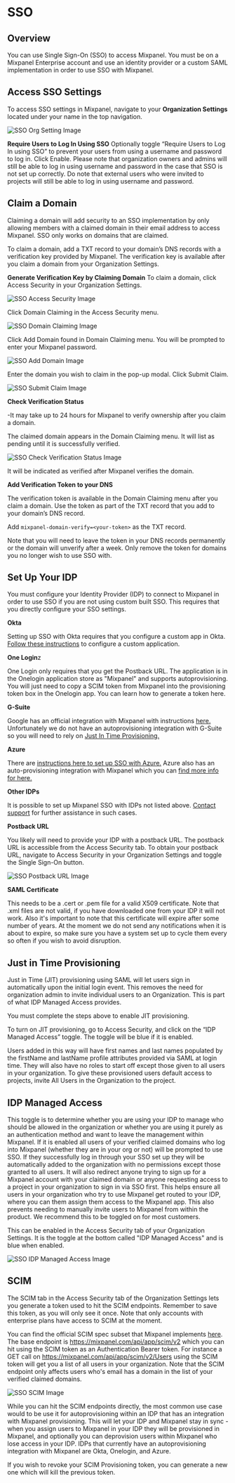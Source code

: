 # SSO


## Overview

You can use Single Sign-On (SSO) to access Mixpanel. You must be on a Mixpanel Enterprise account and use an identity provider or a custom SAML implementation in order to use SSO with Mixpanel. 

## Access SSO Settings

To access SSO settings in Mixpanel, navigate to your **Organization Settings** located under your name in the top navigation.

![SSO Org Setting Image](/sso_org_setting.png)

**Require Users to Log In Using SSO**
Optionally toggle “Require Users to Log In using SSO” to prevent your users from using a username and password to log in. Click Enable. Please note that organization owners and admins will still be able to log in using username and password in the case that SSO is not set up correctly.
Do note that external users who were invited to projects will still be able to log in using username and password.

## Claim a Domain

Claiming a domain will add security to an SSO implementation by only allowing members with a claimed domain in their email address to access Mixpanel. SSO only works on domains that are claimed. 

To claim a domain, add a TXT record to your domain’s DNS records with a verification key provided by Mixpanel. The verification key is available after you claim a domain from your Organization Settings.

**Generate Verification Key by Claiming Domain**
To claim a domain, click Access Security in your Organization Settings.

![SSO Access Security Image](/sso_access_security.png)

Click Domain Claiming in the Access Security menu.

![SSO Domain Claiming Image](/sso_domain_claiming.png)

Click Add Domain found in Domain Claiming menu. You will be prompted to enter your Mixpanel password.

![SSO Add Domain Image](/sso_add_domain.png)

Enter the domain you wish to claim in the pop-up modal. Click Submit Claim.

![SSO Submit Claim Image](/sso_submit_claim.png)

**Check Verification Status**

-It may take up to 24 hours for Mixpanel to verify ownership after you claim a domain.

The claimed domain appears in the Domain Claiming menu. It will list as pending until it is successfully verified.

![SSO Check Verification Status Image](/sso_check_verification_status.png)

It will be indicated as verified after Mixpanel verifies the domain.

**Add Verification Token to your DNS**

The verification token is available in the Domain Claiming menu after you claim a domain. Use the token as part of the TXT record that you add to your domain’s DNS record.

Add `mixpanel-domain-verify=<your-token>` as the TXT record.

Note that you will need to leave the token in your DNS records permanently or the domain will unverify after a week. Only remove the token for domains you no longer wish to use SSO with.

## Set Up Your IDP
  
You must configure your Identity Provider (IDP) to connect to Mixpanel in order to use SSO if you are not using custom built SSO. This requires that you directly configure your SSO settings.

**Okta**
  
Setting up SSO with Okta requires that you configure a custom app in Okta. [Follow these instructions](/docs/admin/sso/okta) to configure a custom application.

**One Login**z

One Login only requires that you get the Postback URL. The application is in the Onelogin application store as "Mixpanel" and supports autoprovisioning. You will just need to copy a SCIM token from Mixpanel into the provisioning token box in the Onelogin app. You can learn how to generate a token here.
  
**G-Suite**
  
Google has an official integration with Mixpanel with instructions [here.](https://support.google.com/a/answer/7553416) Unfortunately we do not have an autoprovisioning integration with G-Suite so you will need to rely on [Just In Time Provisioning.](/docs/admin/sso#just-in-time-provisioning)

**Azure**

There are [instructions here to set up SSO with Azure.](/docs/admin/sso/azure) Azure also has an auto-provisioning integration with Mixpanel which you can [find more info for here.](https://learn.microsoft.com/en-us/azure/active-directory/saas-apps/mixpanel-provisioning-tutorial)

**Other IDPs**

It is possible to set up Mixpanel SSO with IDPs not listed above. [Contact support](https://mixpanel.com/get-support) for further assistance in such cases.

**Postback URL**
 
You likely will need to provide your IDP with a postback URL. The postback URL is accessible from the Access Security tab. To obtain your postback URL, navigate to Access Security in your Organization Settings and toggle the Single Sign-On button.
  
![SSO Postback URL Image](/sso_postback_url.png)

**SAML Certificate**

This needs to be a .cert or .pem file for a valid X509 certificate. Note that .xml files are not valid, if you have downloaded one from your IDP it will not work. Also it's important to note that this certificate will expire after some number of years. At the moment we do not send any notifications when it is about to expire, so make sure you have a system set up to cycle them every so often if you wish to avoid disruption.

## Just in Time Provisioning

Just in Time (JIT) provisioning using SAML will let users sign in automatically upon the initial login event. This removes the need for organization admin to invite individual users to an Organization. This is part of what IDP Managed Access provides.

You must complete the steps above to enable JIT provisioning. 

To turn on JIT provisioning, go to Access Security, and click on the “IDP Managed Access” toggle. The toggle will be blue if it is enabled.

Users added in this way will have first names and last names populated by the firstName and lastName profile attributes provided via SAML at login time. They will also have no roles to start off except those given to all users in your organization. To give these provisioned users default access to projects, invite All Users in the Organization to the project.
  
## IDP Managed Access
  
This toggle is to determine whether you are using your IDP to manage who should be allowed in the organization or whether you are using it purely as an authentication method and want to leave the management within Mixpanel. If it is enabled all users of your verified claimed domains who log into Mixpanel (whether they are in your org or not) will be prompted to use SSO. If they successfully log in through your SSO set up they will be automatically added to the organization with no permissions except those granted to all users. It will also redirect anyone trying to sign up for a Mixpanel account with your claimed domain or anyone requesting access to a project in your organization to sign in via SSO first. This helps ensure all users in your organization who try to use Mixpanel get routed to your IDP, where you can them assign them access to the Mixpanel app. This also prevents needing to manually invite users to Mixpanel from within the product. We recommend this to be toggled on for most customers.

This can be enabled in the Access Security tab of your Organization Settings. It is the toggle at the bottom called "IDP Managed Access" and is blue when enabled.
  
![SSO IDP Managed Access Image](/sso_idp_managed_access.png)

## SCIM

The SCIM tab in the Access Security tab of the Organization Settings lets you generate a token used to hit the SCIM endpoints. Remember to save this token, as you will only see it once. Note that only accounts with enterprise plans have access to SCIM at the moment.

You can find the official SCIM spec subset that Mixpanel implements [here](https://datatracker.ietf.org/doc/html/rfc7644). The base endpoint is https://mixpanel.com/api/app/scim/v2 which you can hit using the SCIM token as an Authentication Bearer token. For instance a GET call on https://mixpanel.com/api/app/scim/v2/Users using the SCIM token will get you a list of all users in your organization. Note that the SCIM endpoint only affects users who's email has a domain in the list of your verified claimed domains.
  
![SSO SCIM Image](/sso_scim.png)
  
While you can hit the SCIM endpoints directly, the most common use case would to be use it for autoprovisioning within an IDP that has an integration with Mixpanel provisioning. This will let your IDP and Mixpanel stay in sync - when you assign users to Mixpanel in your IDP they will be provisioned in Mixpanel, and optionally you can deprovision users within Mixpanel who lose access in your IDP. IDPs that currently have an autoprovisioning integration with Mixpanel are Okta, Onelogin, and Azure.

If you wish to revoke your SCIM Provisioning token, you can generate a new one which will kill the previous token.
